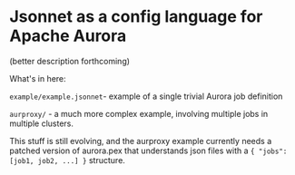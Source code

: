 # Jsonnet as a config language for Apache Aurora

(better description forthcoming)

What's in here:

`example/example.jsonnet`- example of a single trivial Aurora job definition

`aurproxy/` - a much more complex example, involving multiple jobs in multiple clusters.

This stuff is still evolving, and the aurproxy example currently needs a patched version of aurora.pex that understands json files with a `{ "jobs": [job1, job2, ...] }` structure.
